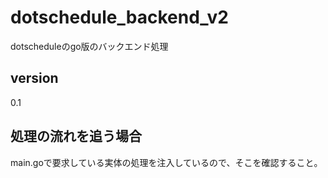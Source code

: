 # dotschedule_backend_v2
dotscheduleのgo版のバックエンド処理

## version
0.1

## 処理の流れを追う場合

main.goで要求している実体の処理を注入しているので、そこを確認すること。
